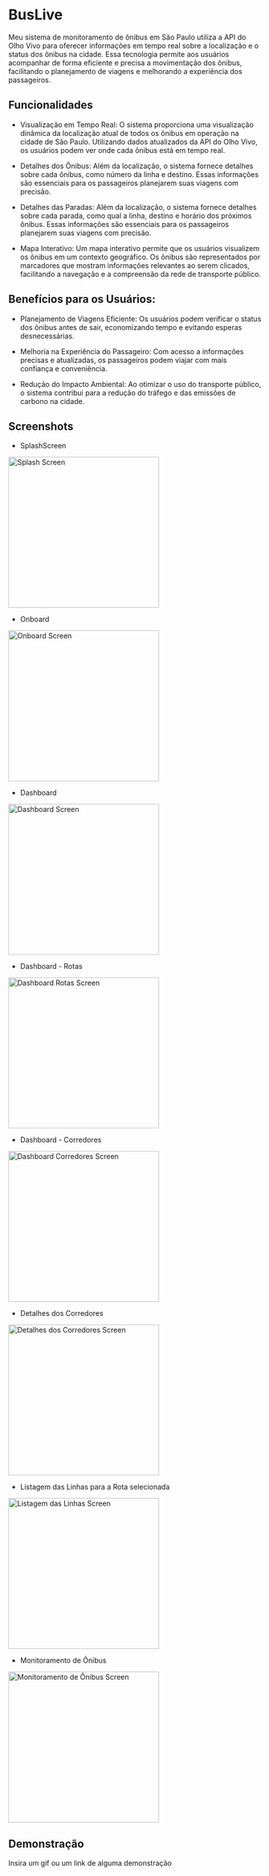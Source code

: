
# BusLive

Meu sistema de monitoramento de ônibus em São Paulo utiliza a API do Olho Vivo para oferecer informações em tempo real sobre a localização e o status dos ônibus na cidade. Essa tecnologia permite aos usuários acompanhar de forma eficiente e precisa a movimentação dos ônibus, facilitando o planejamento de viagens e melhorando a experiência dos passageiros.

## Funcionalidades

- Visualização em Tempo Real: O sistema proporciona uma visualização dinâmica da localização atual de todos os ônibus em operação na cidade de São Paulo. Utilizando dados atualizados da API do Olho Vivo, os usuários podem ver onde cada ônibus está em tempo real.

- Detalhes dos Ônibus: Além da localização, o sistema fornece detalhes sobre cada ônibus, como número da linha e destino. Essas informações são essenciais para os passageiros planejarem suas viagens com precisão.

- Detalhes das Paradas: Além da localização, o sistema fornece detalhes sobre cada parada, como qual a linha, destino e horário dos próximos ônibus. Essas informações são essenciais para os passageiros planejarem suas viagens com precisão.

- Mapa Interativo: Um mapa interativo permite que os usuários visualizem os ônibus em um contexto geográfico. Os ônibus são representados por marcadores que mostram informações relevantes ao serem clicados, facilitando a navegação e a compreensão da rede de transporte público.





## Benefícios para os Usuários:


* Planejamento de Viagens Eficiente: Os usuários podem verificar o status dos ônibus antes de sair, economizando tempo e evitando esperas desnecessárias.

* Melhoria na Experiência do Passageiro: Com acesso a informações precisas e atualizadas, os passageiros podem viajar com mais confiança e conveniência.

* Redução do Impacto Ambiental: Ao otimizar o uso do transporte público, o sistema contribui para a redução do tráfego e das emissões de carbono na cidade.



## Screenshots

- SplashScreen
  
<img src="https://github.com/AnthonySaDev/aiko-challenge/blob/main/images/splash.png" alt="Splash Screen" width="300">

- Onboard

<img src="https://github.com/AnthonySaDev/aiko-challenge/blob/main/images/onboard.png" alt="Onboard Screen" width="300">

- Dashboard
  
<img src="https://github.com/AnthonySaDev/aiko-challenge/blob/main/images/dashboard.png" alt="Dashboard Screen" width="300">

- Dashboard - Rotas
  
<img src="https://github.com/AnthonySaDev/aiko-challenge/blob/main/images/dashbord-rotas.png" alt="Dashboard Rotas Screen" width="300">

- Dashboard - Corredores
  
<img src="https://github.com/AnthonySaDev/aiko-challenge/blob/main/images/dashboard-corredores.png" alt="Dashboard Corredores Screen" width="300">

- Detalhes dos Corredores
  
<img src="https://github.com/AnthonySaDev/aiko-challenge/blob/main/images/detalhes.png" alt="Detalhes dos Corredores Screen" width="300">

- Listagem das Linhas para a Rota selecionada
  
<img src="https://github.com/AnthonySaDev/aiko-challenge/blob/main/images/linhas.png" alt="Listagem das Linhas Screen" width="300">

- Monitoramento de Ônibus
  
<img src="https://github.com/AnthonySaDev/aiko-challenge/blob/main/images/monitoramento.png" alt="Monitoramento de Ônibus Screen" width="300">


## Demonstração

Insira um gif ou um link de alguma demonstração

